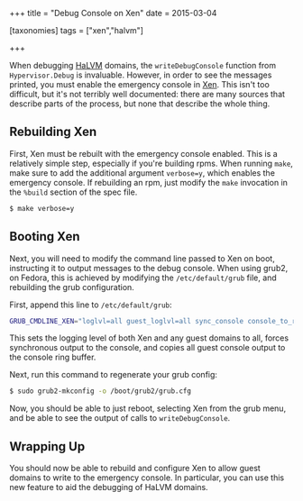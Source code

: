 +++
title = "Debug Console on Xen"
date = 2015-03-04

[taxonomies]
tags = ["xen","halvm"]

+++

When debugging [HaLVM](http://halvm.org) domains, the `writeDebugConsole`
function from `Hypervisor.Debug` is invaluable.  However, in order to see the
messages printed, you must enable the emergency console in
[Xen](http://xen.org).  This isn't too difficult, but it's not terribly well
documented: there are many sources that describe parts of the process, but none
that describe the whole thing.

Rebuilding Xen
--------------

First, Xen must be rebuilt with the emergency console enabled.  This is a
relatively simple step, especially if you're building rpms.  When running
`make`, make sure to add the additional argument `verbose=y`, which enables the
emergency console.  If rebuilding an rpm, just modify the `make` invocation in
the `%build` section of the spec file.

```sh
$ make verbose=y
```

Booting Xen
-----------

Next, you will need to modify the command line passed to Xen on boot,
instructing it to output messages to the debug console.  When using grub2, on
Fedora, this is achieved by modifying the `/etc/default/grub` file, and
rebuilding the grub configuration.

First, append this line to `/etc/default/grub`:

```sh
GRUB_CMDLINE_XEN="loglvl=all guest_loglvl=all sync_console console_to_ring"
```

This sets the logging level of both Xen and any guest domains to all, forces
synchronous output to the console, and copies all guest console output to the
console ring buffer.

Next, run this command to regenerate your grub config:

```sh
$ sudo grub2-mkconfig -o /boot/grub2/grub.cfg
```

Now, you should be able to just reboot, selecting Xen from the grub menu, and be
able to see the output of calls to `writeDebugConsole`.

Wrapping Up
-----------

You should now be able to rebuild and configure Xen to allow guest domains to
write to the emergency console.  In particular, you can use this new feature to
aid the debugging of HaLVM domains.

